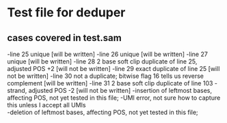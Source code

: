 # Test file for deduper

## cases covered in test.sam
-line 25 unique [will be written] 
-line 26 unique [will be written] 
-line 27 unique [will be written] 
-line 28 2 base soft clip duplicate of line 25, adjusted POS +2 [will not be written] 
-line 29 exact duplicate of line 25 [will not be written] 
-line 30 not a duplicate; bitwise flag 16 tells us reverse complement [will be written] 
-line 31 2 base soft clip duplicate of line 103 -strand, adjusted POS -2 [will not be written] 
-insertion of leftmost bases, affecting POS, not yet tested in this file;
-UMI error, not sure how to capture this unless I accept all UMIs  
-deletion of leftmost bases, affecting POS, not yet tested in this file; 

